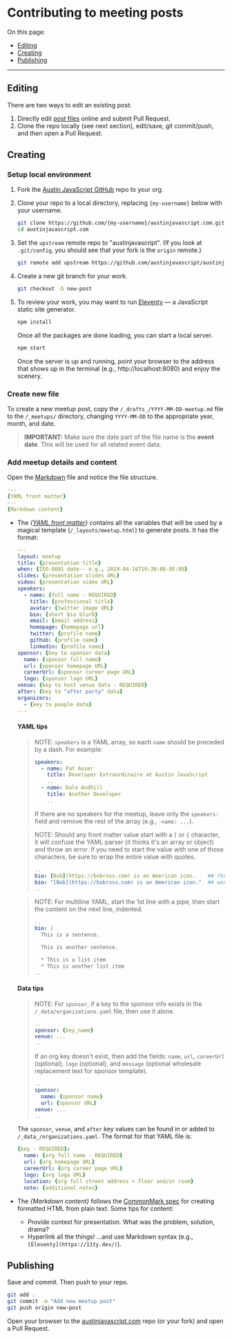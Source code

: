 # Contributing to meeting posts

On this page:

* [Editing](#editing)
* [Creating](#creating)
* [Publishing](#publishing)

---

## Editing

There are two ways to edit an existing post:

1. Directly edit [post files](https://github.com/austinjavascript/austinjavascript.com/tree/master/_posts) online and submit Pull Request.
1. Clone the repo locally (see next section), edit/save, git commit/push, and then open a Pull Request.

## Creating

### Setup local environment

1. Fork the [Austin JavaScript GitHub](https://github.com/austinjavascript/austinjavascript.com/) repo to your org.
1. Clone your repo to a local directory, replacing `{my-username}` below with your username.

    ```sh
    git clone https://github.com/{my-username}/austinjavascript.com.git
    cd austinjavascript.com
    ```

1. Set the `upstream` remote repo to "austinjavascript". (If you look at `.git/config`, you should see that your fork is the `origin` remote.)

    ```sh
    git remote add upstream https://github.com/austinjavascript/austinjavascript.com.git
    ```

2. Create a new git branch for your work.

    ```sh
    git checkout -b new-post
    ```

3. To review your work, you may want to run [Eleventy](https://11ty.dev/) — a JavaScript static site generator.

    ```sh
    npm install
    ```

    Once all the packages are done loading, you can start a local server.

    ```sh
    npm start
    ```

    Once the server is up and running, point your browser to the address that shows up in the terminal (e.g., http://localhost:8080) and enjoy the scenery.

### Create new file

To create a new meetup post, copy the `/_drafts_/YYYY-MM-DD-meetup.md` file to the `/_meetups/` directory, changing `YYYY-MM-DD` to the appropriate year, month, and date.

> **IMPORTANT:** Make sure the date part of the file name is the **event date**. This will be used for all related event data.

### Add meetup details and content

Open the [Markdown](https://commonmark.org/) file and notice the file structure.

```yaml
---
{YAML front matter}
---
{Markdown content}
```

* The *{[YAML front matter](https://jekyllrb.com/docs/front-matter/)}* contains all the variables that will be used by a magical template (`/_layouts/meetup.html`) to generate posts. It has the format:

    ```yaml
    ---
    layout: meetup
    title: {presentation title}
    when: {ISO-8601 date-- e.g., 2019-04-16T19:30:00-05:00}
    slides: {presentation slides URL}
    video: {presentation video URL}
    speakers:
      - name: {full name - REQUIRED}
        title: {professional title}
        avatar: {twitter image URL}
        bio: {short bio blurb}
        email: {email address}
        homepage: {homepage url}
        twitter: {profile name}
        github: {profile name}
        linkedin: {profile name}
    sponsor: {key to sponsor data}
      name: {sponsor full name}
      url: {sponsor homepage URL}
      careerUrl: {sponsor career page URL}
      logo: {sponsor logo URL}
    venue: {key to host venue data - REQUIRED}
    after: {key to "after party" data}
    organizers:
      - {key to people data}
    ---
    ```

    <!-- markdownlint-disable md023 -->
    #### YAML tips

    > NOTE: `speakers` is a YAML array, so each `name` should be preceded by a dash. For example:
    >
    > ```yaml
    > speakers:
    >   - name: Pat Anser
    >     title: Developer Extraordinaire at Austin JavaScript
    >     ..
    >   - name: Dale Andhill
    >     title: Another Developer
    >     ..
    > ```
    >
    > If there are no speakers for the meetup, leave only the `speakers:` field and remove the rest of the array (e.g., `-name: ...`).
    >

    > NOTE: Should any front matter value start with a `[` or `{` character, it will confuse the YAML parser (it thinks it's an array or object) and throw an error. If you need to start the value with one of those characters, be sure to wrap the entire value with quotes.
    >
    > ```yaml
    > ..
    > bio: [Bob](https://bobross.com) is an American icon.    ## throws error
    > bio: "[Bob](https://bobross.com) is an American icon."  ## works
    > ..
    > ```
    >

    > NOTE: For multiline YAML, start the 1st line with a pipe, then start the content on the next line, indented.
    >
    > ```yaml
    > ..
    > bio: |
    >   This is a sentence.
    >
    >   This is another sentence.
    >
    >   * This is a list item
    >   * This is another list item
    > ..
    > ```
    >

    #### Data tips

    > NOTE: For `sponsor`, if a key to the sponsor info exists in the `/_data/organizations.yaml` file, then use it alone.
    >
    > ```yaml
    > ..
    > sponsor: {key_name}
    > venue: ...
    > ..
    > ```
    >
    > If an org key doesn't exist, then add the fields: `name`, `url`, `careerUrl` (optional), `logo` (optional), and `message` (optional wholesale replacement text for sponsor template).
    >
    > ```yaml
    > ..
    > sponsor:
    >   name: {sponsor name}
    >   url: {sponsor URL}
    > venue: ...
    > ..
    > ```

    The `sponsor`, `venue`, and `after` key values can be found in or added to `/_data_/organizations.yaml`. The format for that YAML file is:

    ```yaml
    {key - REQUIRED}:
      name: {org full name - REQUIRED}
      url: {org homepage URL}
      careerUrl: {org career page URL}
      logo: {org logo URL}
      location: {org full street address + floor and/or room}
      note: {additional notes}
    ```

* The _{Markdown content}_ follows the [CommonMark spec](https://commonmark.org/help/) for creating formatted HTML from plain text. Some tips for content:

    * Provide context for presentation. What was the problem, solution, drama?
    * Hyperlink all the things! ...and use Markdown syntax (e.g., `[Eleventy](https://11ty.dev/)`).

## Publishing

Save and commit. Then push to your repo.

```sh
git add .
git commit -m "Add new meetup post"
git push origin new-post
```

Open your browser to the [austinjavascript.com](https://www.github.com/austinjavascript/austinjavascript.com/) repo (or your fork) and open a Pull Request.
